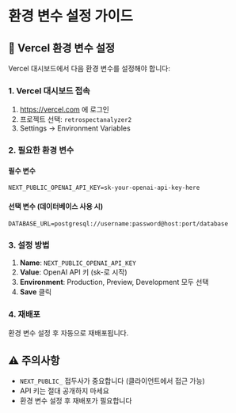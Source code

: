 # 환경 변수 설정 가이드

## 🔑 Vercel 환경 변수 설정

Vercel 대시보드에서 다음 환경 변수를 설정해야 합니다:

### 1. Vercel 대시보드 접속
1. https://vercel.com 에 로그인
2. 프로젝트 선택: `retrospectanalyzer2`
3. Settings → Environment Variables

### 2. 필요한 환경 변수

#### 필수 변수
```
NEXT_PUBLIC_OPENAI_API_KEY=sk-your-openai-api-key-here
```

#### 선택 변수 (데이터베이스 사용 시)
```
DATABASE_URL=postgresql://username:password@host:port/database
```

### 3. 설정 방법
1. **Name**: `NEXT_PUBLIC_OPENAI_API_KEY`
2. **Value**: OpenAI API 키 (sk-로 시작)
3. **Environment**: Production, Preview, Development 모두 선택
4. **Save** 클릭

### 4. 재배포
환경 변수 설정 후 자동으로 재배포됩니다.

## ⚠️ 주의사항

- `NEXT_PUBLIC_` 접두사가 중요합니다 (클라이언트에서 접근 가능)
- API 키는 절대 공개하지 마세요
- 환경 변수 설정 후 재배포가 필요합니다
